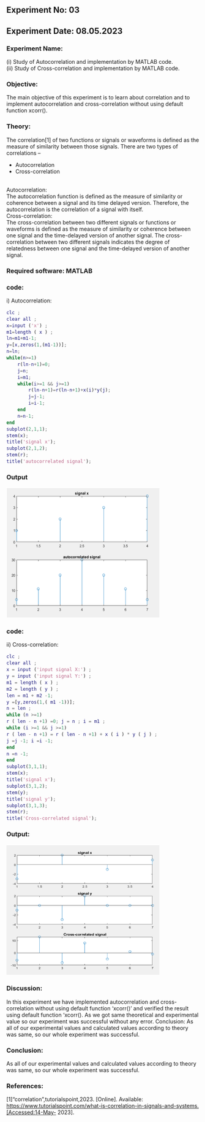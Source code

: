 ## Experiment No: 03
## Experiment Date: 08.05.2023
### Experiment Name:
(i) Study of Autocorrelation and implementation by MATLAB code.
<br>
(ii) Study of Cross-correlation and implementation by MATLAB code.
### Objective:
The main objective of this experiment is to learn about correlation and to implement autocorrelation and cross-correlation without using default function xcorr().
### Theory:
The correlation[1] of two functions or signals or waveforms is defined as the measure of similarity between those signals. There are two types of correlations –
<br>
* Autocorrelation
* Cross-correlation
<br>
Autocorrelation:
<br>
The autocorrelation function is defined as the measure of similarity or coherence between a signal and its time delayed version. Therefore, the autocorrelation is the correlation of a signal with itself.
<br>
Cross-correlation:
<br>
The cross-correlation between two different signals or functions or waveforms is defined as the measure of similarity or coherence between one signal and the time-delayed version of another signal. The cross-correlation between two different signals indicates the degree of relatedness between one signal and the time-delayed version of another signal.

### Required software: MATLAB
### code: 
i) Autocorrelation:
``` matlab
clc ;
clear all ;
x=input ('x') ;
m1=length ( x ) ;
ln=m1+m1-1;
y=[x,zeros(1,(m1-1))];
n=ln;
while(n>=1)
    r(ln-n+1)=0;
    j=n;
    i=m1;
    while(i>=1 && j>=1)
        r(ln-n+1)=r(ln-n+1)+x(i)*y(j);
        j=j-1;
        i=i-1;
    end
    n=n-1;
end
subplot(2,1,1);
stem(x);
title('signal x');
subplot(2,1,2);
stem(r);
title('autocorrelated signal');
```
### Output
<img width="400" height="340" alt="ztrans_left_output" src="https://github.com/Anika-nawer/ECE-4124-DSP-Lab-Reports/blob/main/Lab%2003/auto-correlation.png">

### code:
ii) Cross-correlation: 

``` matlab
clc ;
clear all ;
x = input ('input signal X:') ;
y = input ('input signal Y:') ;
m1 = length ( x ) ;
m2 = length ( y ) ;
len = m1 + m2 -1;
y =[y,zeros(1,( m1 -1))];
n = len ;
while (n >=1)
r ( len - n +1) =0; j = n ; i = m1 ;
while (i >=1 && j >=1)
r ( len - n +1) = r ( len - n +1) + x ( i ) * y ( j ) ;
j =j -1; i =i -1;
end
n =n -1;
end
subplot(3,1,1);
stem(x);
title('signal x');
subplot(3,1,2);
stem(y);
title('signal y');
subplot(3,1,3);
stem(r);
title('Cross-correlated signal');
```

### Output:
<img width="400" height="340" alt="Ztrans_right_output" src="https://github.com/Anika-nawer/ECE-4124-DSP-Lab-Reports/blob/main/Lab%2003/cross_correlation.png">


### Discussion: 
In this experiment we have implemented autocorrelation and cross-correlation without using default function ‘xcorr()’ and verified the result using default function ‘xcorr(). As we got same theoretical and experimental value so our experiment was successful without any error. 
Conclusion: As all of our experimental values and calculated values according to theory was same, so our whole experiment was successful.

### Conclusion: 
As all of our experimental values and calculated values according to theory was same, so our whole experiment was successful.

### References: 
[1]“correlation”,tutorialspoint,2023. [Online]. Available: https://www.tutorialspoint.com/what-is-correlation-in-signals-and-systems.[Accessed:14-May- 2023].
